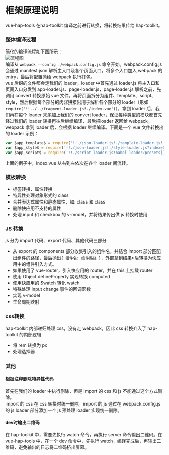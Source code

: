 # 框架原理说明
vue-hap-tools 在hap-toolkit 编译之前进行转换，将转换结果传给 hap-toolkit。
### 整体编译过程
简化的编译流程如下图所示：  
![流程图](https://user-images.githubusercontent.com/15033260/52791355-b8d0b980-30a3-11e9-992f-6bdd259f9176.png)   
编译从 ```webpack --config ./webpack.config.js``` 命令开始。webpack.config.js 会通过 manifest.json 解析主入口及各个页面入口，将多个入口加入 webpack 的 entry，最后将配置抛给 webpack 执行打包。  
vue 后缀的文件都会走我们的 loader。loader 中首先通过 loader.js 将主入口和页面入口分发到 app-loader.js、page-loader.js，page-loader.js 解析之前，先调用 convert 转换原始 vue 文件，再将页面拆分为组件、template、script、style，然后根据每个部分的内容拼接出用于解析各个部分的 loader（形如```require('!!../../fragment-loader.js!./index.vue')```），拿到 loader 后，我们再在每个 loader 末尾加上我们的 convert loader，保证每种类型的模块都首先经过我们的 loader 转换再往后继续编译，最后把loader 返回给 webpack。webpack 拿到 loader 后，会根据 loader 继续编译。下面是一个 vue 文件转换出的 loader 示例：
```javascript
var $app_template$ = require('!!./json-loader.js!./template-loader.js!./fragment-loader.js?index=0&type=templates!./convert/index.js?type=templates!./index.vue');
var $app_style$ = require('!!./json-loader.js!./style-loader.js?index=0&type=styles!./fragment-loader.js?index=0&type=styles!./convert/index.js?type=styles!./index.vue');
var $app_script$ = require('!!./script-loader.js!babel-loader?presets[]=./node_modules/babel-preset-env&presets=./babel-preset-env&plugins[]=./lib/jsx-loader.js&plugins=./lib/jsx-loader.js&comments=false!./access-loader.js!./fragment-loader.js?index=0&type=scripts!./convert/index.js?type=scripts!./index.vue?isEntry=true');
```
上面的例子中，index.vue 从右到左依次在各个 loader 间流转。
### 模板转换
- 标签转换、属性转换
- 特异性处理对象形式的 class
- 合并表达式属性和静态属性，如: class 和 class
- 删除快应用不支持的属性
- 处理 input 和 checkbox 的 v-model，并将结果传出供 js 转换时使用
### JS 转换
js 分为 import 代码、export 代码、其他代码三部分
- 从 export 的 components 部分收集引入的组件名，并结合 import 部分匹配出组件的路径，最后抛出```{ 组件名: 组件路径 }```，外部拿到结果≈后转换为快应用中的组件引入方式。
- 如果使用了 vue-router，引入快应用的 router，并在 this 上挂载 router
- 使用 Object.defineProperty 实现转换 computed
- 使用快应用的 $watch 转化 watch
- 特殊处理 input change 事件的回调函数
- 实现 v-model
- 生命周期映射
### css转换
hap-toolkit 内部递归处理 css，没有走 webpack，因此 css 转换介入了 hap-toolkit 的内部逻辑
- 将 rem 转换为 px
- 处理选择器
### 其他
#### 根据注释删除特异性代码
首先在我们的 loader 中执行删除，但是 import 的 css 和 js 不能通过这个方式删除。  
import 的 css 在 css 转换时统一删除。import 的 js 通过在 webpack.config.js 的 js loader 部分添加一个 js 预处理 loader 实现统一删除。
#### dev时输出二维码
在 hap-toolkit 中，需要先执行 watch 命令，再执行 server 命令输出二维码。在 vue-hap-tools 中，在一个 dev 命令中，先执行 watch，编译完成后，再输出二维码，避免输出的日志将二维码挤出屏幕。